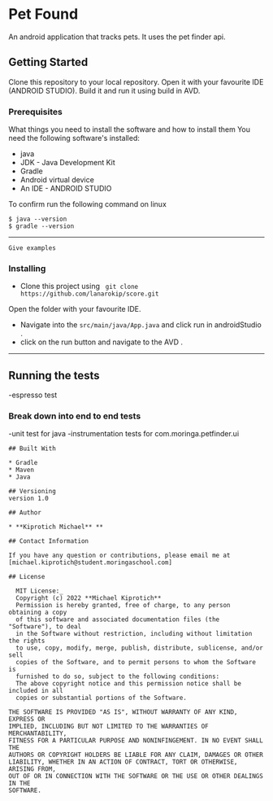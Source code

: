 # Pet Found

An android application that tracks pets. It uses the pet finder api.

## Getting Started
Clone this repository to your local repository.
 Open it with your favourite IDE (ANDROID STUDIO).
 Build it and run it using build in AVD.
### Prerequisites

What things you need to install the software and how to install them
You need the following software's installed:
- java
- JDK - Java Development Kit
- Gradle
- Android virtual device
- An IDE - ANDROID STUDIO


To confirm run the following command on linux
```
$ java --version
$ gradle --version
```
---

```
Give examples
```

### Installing

* Clone this project using ``` git clone https://github.com/lanarokip/score.git```

Open the folder with your favourite IDE.
* Navigate into the ``` src/main/java/App.java ``` and click run in androidStudio .
* click on the run button and navigate to the AVD .
---

## Running the tests

-espresso test

### Break down into end to end tests

-unit test for java
-instrumentation tests for com.moringa.petfinder.ui
```
## Built With

* Gradle
* Maven
* Java

## Versioning
version 1.0

## Author

* **Kiprotich Michael** **

## Contact Information

If you have any question or contributions, please email me at [michael.kiprotich@student.moringaschool.com]

## License

  MIT License:_
  Copyright (c) 2022 **Michael Kiprotich**
  Permission is hereby granted, free of charge, to any person obtaining a copy
  of this software and associated documentation files (the "Software"), to deal
  in the Software without restriction, including without limitation the rights
  to use, copy, modify, merge, publish, distribute, sublicense, and/or sell
  copies of the Software, and to permit persons to whom the Software is
  furnished to do so, subject to the following conditions:
  The above copyright notice and this permission notice shall be included in all
  copies or substantial portions of the Software.

THE SOFTWARE IS PROVIDED "AS IS", WITHOUT WARRANTY OF ANY KIND, EXPRESS OR
IMPLIED, INCLUDING BUT NOT LIMITED TO THE WARRANTIES OF MERCHANTABILITY,
FITNESS FOR A PARTICULAR PURPOSE AND NONINFINGEMENT. IN NO EVENT SHALL THE
AUTHORS OR COPYRIGHT HOLDERS BE LIABLE FOR ANY CLAIM, DAMAGES OR OTHER
LIABILITY, WHETHER IN AN ACTION OF CONTRACT, TORT OR OTHERWISE, ARISING FROM,
OUT OF OR IN CONNECTION WITH THE SOFTWARE OR THE USE OR OTHER DEALINGS IN THE
SOFTWARE.


